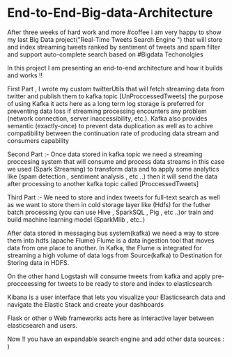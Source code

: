 # End-to-End-Big-data-Architecture
After three weeks of hard work and more #coffee i am very happy to show my last Big Data project("Real-Time Tweets Search Engine ") that will store and index streaming tweets ranked by sentiment of tweets and spam filter and support auto-complete search based on #Bigdata Techonolgies

In this project I am presenting an end-to-end architecture and how it builds and works !!

First Part , I wrote my custom twitterUtils that will fetch streaming data from twitter and publish them to kafka topic [UnProccessedTweets] the purpose of using Kafka it acts here as a long term log storage is preferred for preventing data loss if streaming processing encounters any problem (network connection, server inaccessibility, etc.). Kafka also provides semantic (exactly-once) to prevent data duplication as well as to achive compatibility between the continuation rate of producing data stream and consumers capability

Second Part :- Once data stored in kafka topic we need a streaming proccesing system that will consume and process data streams in this case we used (Spark Streaming) to transform data and to apply some analytics like (spam detection , sentiment analysis , etc ..) then it will send the data after processing to another kafka topic called [ProccessedTweets] 
 
Third Part :- We need to store and index tweets for full-text search as well as we want to store them in cold storage layer like (Hdfs) for the futher batch processing (you can use Hive , SparkSQL , Pig , etc ..)or train and build machine learning model (SparkMlib , etc..)

After data stored in messaging bus system(kafka) we need a way to store them into hdfs (apache Flume)
Flume is a data ingestion tool that moves data from one place to another. In Kafka, the Flume is integrated for streaming a high volume of data logs from Source(kafka) to Destination for Storing data in HDFS.

On the other hand Logstash will consume tweets from kafka and apply pre-procceessing for tweets to be ready to store and index to elasticsearch 

Kibana is a user interface that lets you visualize your Elasticsearch data and navigate the Elastic Stack and create your dashboards

Flask or other o Web frameworks acts here as interactive layer between elasticsearch and users.

Now !! you have an expandable search engine and add other data sources : )

